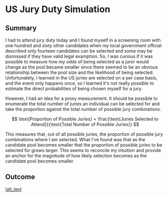 # US Jury Duty Simulation

## Summary
  I had to attend jury duty today and I found myself in a screening room with one hundred and sixty other candidates when my local government official described only fourteen candidates can be selected and some may be dismissed if they have valid legal examption. So, I was curious if it was possible to measure how my odds of being selected as a juror would change as the pool became smaller since there seemed to be an obvious relationship between the pool size and the likelihood of being selected. Unfortunately, I learned in the US juries are selected on a per case basis, and the event only happens once, so I learned it's not really possible to estimate the direct probabilities of being chosen myself for a jury.

  However, I had an idea for a proxy measurement. It should be possible to enumerate the total number of juries an individual can be selected for and take the proportion against the total number of possible jury combinations.

$$
\text{Proportion of Possible Juries} = \frac{\text{Juries Selected to Attend}}{\text{Total Number of Possible Juries}}
$$

  This measures that, out of all possible juries, the proportion of possible jury combinations where I am selected. What I've found was that as the candidate pool becomes smaller that the proportion of possible juries to be selected for grows larger. This seems to reconcile my intuition and provide an anchor for the magnitude of how likely selection becomes as the candidate pool becomes smaller.

## Outcome
[!alt_text](https://github.com/amason445/jury_duty_problem/blob/main/output.png)

